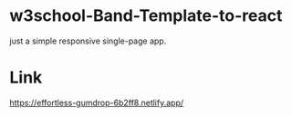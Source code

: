 # w3school-Band-Template-to-react

just a simple responsive single-page app.

# Link
https://effortless-gumdrop-6b2ff8.netlify.app/


